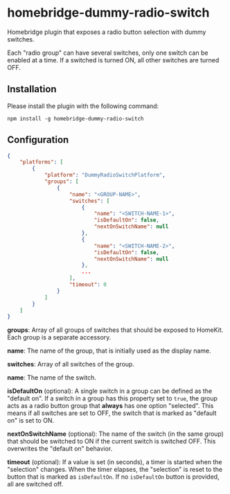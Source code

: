 # homebridge-dummy-radio-switch
Homebridge plugin that exposes a radio button selection with dummy switches. 

Each "radio group" can have several switches, only one switch can be enabled at a time. If a switched is turned ON, all other switches are turned OFF.

## Installation

Please install the plugin with the following command:

```
npm install -g homebridge-dummy-radio-switch
```

## Configuration

```json
{
    "platforms": [
        {
            "platform": "DummyRadioSwitchPlatform",
            "groups": [
                {
                    "name": "<GROUP-NAME>",
                    "switches": [
                        {
                            "name": "<SWITCH-NAME-1>",
                            "isDefaultOn": false,
                            "nextOnSwitchName": null
                        },
                        {
                            "name": "<SWITCH-NAME-2>",
                            "isDefaultOn": false,
                            "nextOnSwitchName": null
                        },
                        ...
                    ],
                    "timeout": 0
                }
            ]
        }
    ]
}
```

**groups**: Array of all groups of switches that should be exposed to HomeKit. Each group is a separate accessory.

**name**: The name of the group, that is initially used as the display name.

**switches**: Array of all switches of the group.

**name**: The name of the switch.

**isDefaultOn** (optional): A single switch in a group can be defined as the "default on". If a switch in a group has this property set to `true`, the group acts as a radio button group that **always** has one option "selected". This means if all switches are set to OFF, the switch that is marked as "default on" is set to ON.

**nextOnSwitchName** (optional): The name of the switch (in the same group) that should be switched to ON if the current switch is switched OFF. This overwrites the "default on" behavior.

**timeout** (optional): If a value is set (in seconds), a timer is started when the "selection" changes. When the timer elapses, the "selection" is reset to the button that is marked as `isDefaultOn`. If no `isDefaultOn` button is provided, all are switched off.
